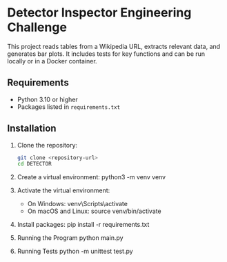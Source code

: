# Detector Inspector Engineering Challenge

This project reads tables from a Wikipedia URL, extracts relevant data, and generates bar plots. It includes tests for key functions and can be run locally or in a Docker container.


## Requirements

- Python 3.10 or higher
- Packages listed in `requirements.txt`

## Installation

1. Clone the repository:
   ```bash
   git clone <repository-url>
   cd DETECTOR
2. Create a virtual environment:
    python3 -m venv venv

3. Activate the virtual environment:
    + On Windows: venv\Scripts\activate
    + On macOS and Linux: source venv/bin/activate

4. Install packages:
    pip install -r requirements.txt

5. Running the Program
    python main.py

6. Running Tests
    python -m unittest test.py
